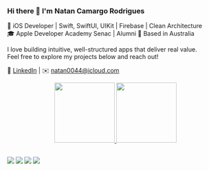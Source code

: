 ### Hi there 👋 I'm Natan Camargo Rodrigues

🚀 iOS Developer | Swift, SwiftUI, UIKit | Firebase | Clean Architecture  
🎓 Apple Developer Academy Senac | Alumni
📍 Based in Australia 

I love building intuitive, well-structured apps that deliver real value.  
Feel free to explore my projects below and reach out!

🔗 [LinkedIn](https://linkedin.com/in/natancamargo) | ✉️ natan0044@icloud.com

<div align="center">
  <a href="https://github.com/NatanCR">
    <img height="140em" src="https://github-readme-stats.vercel.app/api/top-langs/?username=NatanCR&layout=compact&langs_count=7&theme=gruvbox"/>
    <img height="140em" src="https://github-readme-stats.vercel.app/api?username=NatanCR&show_icons=true&theme=gruvbox&include_all_commits=true&count_private=true"/>
</div>
  
  ##
  
  <div> 
  <a href="https://instagram.com/natancr" target="_blank"><img src="https://img.shields.io/badge/-Instagram-%23E4405F?style=for-the-badge&logo=instagram&logoColor=white" target="_blank"></a>
 <a href="https://discord.gg/natanzin" target="_blank"><img src="https://img.shields.io/badge/Discord-7289DA?style=for-the-badge&logo=discord&logoColor=white" target="_blank"></a> 
  <a href = "mailto:natanrodrigues0044@gmail.com"><img src="https://img.shields.io/badge/-Gmail-%23333?style=for-the-badge&logo=gmail&logoColor=white" target="_blank"></a>
  <a href="https://www.linkedin.com/in/natan-camargo-rodrigues-64b864164/" target="_blank"><img src="https://img.shields.io/badge/-LinkedIn-%230077B5?style=for-the-badge&logo=linkedin&logoColor=white" target="_blank"></a> 
  </div>
